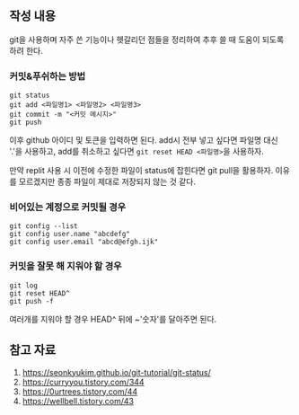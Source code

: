 ## 작성 내용
git을 사용하며 자주 쓴 기능이나 헷갈리던 점들을 정리하여 추후 쓸 때 도움이 되도록 하려 한다.

### 커밋&푸쉬하는 방법
```
git status
git add <파일명1> <파일명2> <파일명3> 
git commit -m "<커밋 메시지>"
git push
```
이후 github 아이디 및 토큰을 입력하면 된다. add시 전부 넣고 싶다면 파일명 대신 '.'을 사용하고, add를 취소하고 싶다면 `git reset HEAD <파일명>`을 사용하자. 

만약 replit 사용 시 이전에 수정한 파일이 status에 잡힌다면 git pull을 활용하자. 이유를 모르겠지만 종종 파일이 제대로 저장되지 않는 것 같다.

### 비어있는 계정으로 커밋될 경우

```
git config --list
git config user.name "abcdefg"
git config user.email "abcd@efgh.ijk"
```

### 커밋을 잘못 해 지워야 할 경우

```
git log
git reset HEAD^
git push -f 
```
여러개를 지워야 할 경우 HEAD^ 뒤에 ~'숫자'를 달아주면 된다.


## 참고 자료

1. https://seonkyukim.github.io/git-tutorial/git-status/
2. https://curryyou.tistory.com/344  
3. https://0urtrees.tistory.com/44  
4. https://wellbell.tistory.com/43